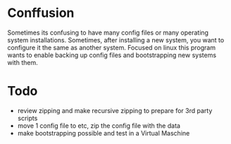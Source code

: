 # Conffusion
Sometimes its confusing to have many config files or many operating system installations. Sometimes, after installing a new system, you
want to configure it the same as another system. Focused on linux this program wants to enable backing up config files
and bootstrapping new systems with them. 

# Todo
* review zipping and make recursive zipping to prepare for 3rd party scripts
* move 1 config file to etc, zip the config file with the data
* make bootstrapping possible and test in a Virtual Maschine
